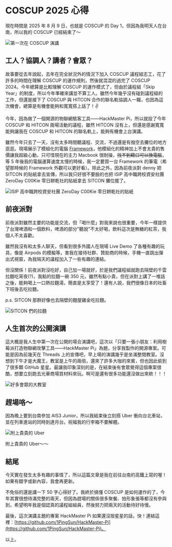 # COSCUP 2025 心得

現在時間是 2025 年 8 月 9 日，也就是 COSCUP 的 Day 1，但因為我明天人在台南，所以我的 COSCUP 已經結束了～

![第一次在 COSCUP 演講](posts/2025-COSCUP/image0.webp)

## 工人？協調人？講者？會眾？

故事要從去年說起，去年在完全狀況外的情況下加入 COSCUP 議程組志工，花了許多的時間在理解 COSCUP 的運作規則，然後就混混的過完了 COSCUP 2024。今年總算是比較理解 COSCUP 的運作模式了，但由於議程組「Skip Year」的制度，所以今年準確來講並不算工人。雖然今年幾乎沒有碰到議程組的工作，但還是接下了 COSCUP 與 HITCON 合作的聯名軌協調人一職，也因為這次機會，總算是有機會能夠和寬寬搭上話了！✌️

今年，因為做了一個開源的物聯網駭客工具——HackMaster Pi，所以就投了今年 COSCUP 和 HITCON 兩場活動的議程，雖然 HITCON 沒有上，但還是感謝寬寬能夠讓我在 COSCUP 和 HITCON 的聯名軌上，能夠有機會上台演講。

雖然今年只去了一天，沒有太多時間聽議程、交流，不過還是有撥空去攤位的地方逛逛。現場展示了模組化的電腦 [Framework](https://frame.work/)，他模組化的精神加上不會太貴的售價讓我超級心動，只可惜現在的主力 Macbook 很耐操，~~找不到藉口可以換電腦~~，等 5 年後我的電腦運算速度太慢的時候，我一定要買一台 Framework 的筆電（希望那時候的 Framework 外觀可以更好看）。除此之外，因為前夜派對 denny 把 SITCON 的貼紙拿去宣傳，所以我只好很不要臉的也把 ISIP 高中職跨校資安社團 ZeroDay C00Kie 零日餅乾社的貼紙拿去 SITCON 攤位擺了。

![ISIP 高中職跨校資安社團 ZeroDay C00Kie 零日餅乾社的貼紙](posts/2025-COSCUP/image1.webp)

## 前夜派對

前夜派對雖然主要的功能是交流，但「喝什麼」對我來說也很重要，今年一樣提供了台灣啤酒和一個飲料，啤酒的部分"聽說"不太好喝，飲料這次是無糖的紅茶，我個人不太喜歡。

雖然我沒有和太多人聊天，但看到很多外國人在現場 Live Demo 了各種有趣的玩具，像是 Airpods 的模擬等，害我在接待社群、贊助商的時候，手機一直跳出彈出式視窗，為我隔天的議程加入了一些有趣的連結。

但沒關係！前夜派對沒吃好，自己加一場就好，於是我們議程組就跑去隔壁的千雲拉麵吃宵夜(?)，我點的拉麵一碗 350 元，雖然有點小貴，但在派對上講了一堆話之後，能夠喝上一口熱拉麵湯，簡直是太享受了！還有人說，我們很像日本的社畜下班後去吃拉麵。

p.s. SITCON 那群好像也去隔壁的麵屋雞金吃拉麵。

![SITCON 們的拉麵](posts/2025-COSCUP/image2.webp)

## 人生首次的公開演講

這大概是我人生中第一次在公開的場合演講吧，這次以「只要一張小朋友：利用樹莓派打造物聯網攻擊工具——HackMaster Pi」為題，分享我製作的開源專案。可能是因為前幾天在 Threads 上的宣傳吧，早上場的演講幾乎是坐滿整間教室。沒想到下午才是大魔王，教室是上午的兩倍，還來了許多大咖的來賓，但也因此偷到了很多顆 GitHub 星星。最讓我印象深刻的是，在結束後有會眾覺得這個專案很酷，想要立刻跑去光華商場買材料來玩。啊可是還有很多功能還沒做出來欸！！！

![好多會眾的大教室](posts/2025-COSCUP/image3.webp)

## 趕場咯～

因為晚上要到台南參加 AIS3 Junior，所以我結束後立刻搭 Uber 衝向台北車站，並在列車進站的同時到達月台。祝福我的行李箱不要解體。

![附上貴貴的 Uber](posts/2025-COSCUP/image4.webp)

附上貴貴的 Uber～～

## 結尾

今天實在發生太多有趣的事情了，所以這篇文章是我在前往台南的高鐵上寫的喔！如果有錯字或新內容，我會再更新。

不免俗的還是講一下 50 字心得好了。我終於搞懂 COSCUP 是如何運作的了，今年其實很想待滿完整的兩天，但因為趕場的關係很多聚餐、拍形象張等都沒有參與到，希望明年我是個認真的議程組組員，然後努力把兩天的活動待好待慢。

最後，這次演講主題的專案 HackMaster Pi 如果還沒按星星的話，快！連結這裡：[https://github.com/1PingSun/HackMaster-Pi](https://github.com/1PingSun/HackMaster-Pi)。

以上。
